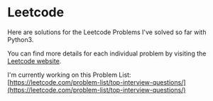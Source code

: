 # Leetcode

Here are solutions for the Leetcode Problems I've solved so far with Python3.

You can find more details for each individual problem by visiting the [Leetcode website](https://leetcode.com/problemset/all/).

I'm currently working on this Problem List: <br>
[https://leetcode.com/problem-list/top-interview-questions/](https://leetcode.com/problem-list/top-interview-questions/)

